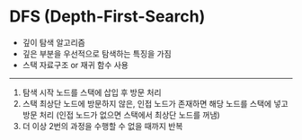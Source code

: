 # DFS (Depth-First-Search)
- 깊이 탐색 알고리즘
- 깊은 부분을 우선적으로 탐색하는 특징을 가짐
- 스택 자료구조 or 재귀 함수 사용
---
1. 탐색 시작 노드를 스택에 삽입 후 방문 처리
2. 스택 최상단 노드에 방문하지 않은, 인접 노드가 존재하면 해당 노드를 스택에 넣고 방문 처리 (인접 노드가 없으면 스택에서 최상단 노드를 꺼냄)
3. 더 이상 2번의 과정을 수행할 수 없을 때까지 반복